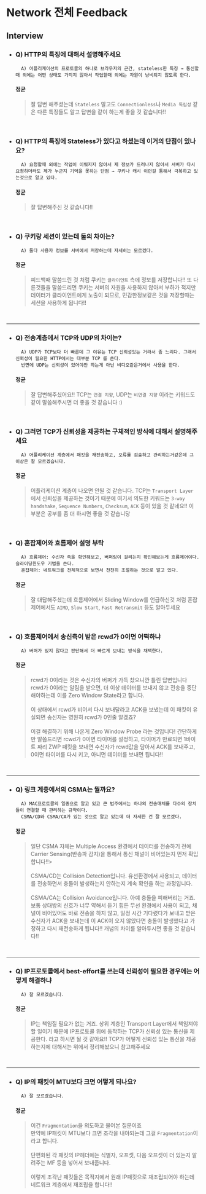 # Network 전체 Feedback

## Interview

- ### Q) HTTP의 특징에 대해서 설명해주세요

        A) 어플리케이션의 프로토콜의 하나로 브라우저의 근간, stateless한 특징 → 통신할때 외에는 어떤 상태도 가지지 않아서 작업할때 외에는 자원이 낭비되지 않도록 한다.

    #### 정균
  > 잘 답변 해주셨는데 `Stateless` 말고도 `Connectionless`나 `Media 독립성` 같은 다른 특징들도 알고 답변을 같이 하는게 좋을 것 같습니다!!
    
    <br>

- ### Q) HTTP의 특징에 Stateless가 있다고 하셨는데 이거의 단점이 있나요?

        A) 요청할때 외에는 작업이 이뤄지지 않아서 제 정보가 드러나지 않아서 서버가 다시 요청하더라도 제가 누군지 기억을 못하는 단점 → 쿠키나 캐시 이런걸 통해서 극복하고 있는것으로 알고 있다.

    #### 정균
  > 잘 답변해주신 것 같습니다!!
  
    <br>

- ### Q) 쿠키랑 세션이 있는데 둘의 차이는?

        A) 둘다 사용자 정보를 서버에서 저장하는데 자세히는 모르겠다.

    #### 정균
  > 피드백때 말씀드린 것 처럼 쿠키는 `클라이언트` 측에 정보를 저장합니다!! 또 다른것들을 말씀드리면 쿠키는 서버의 자원을 사용하지 않아서 부하가 적지만 데이터가 클라이언트에게 노출이 되므로, 민감한정보같은 것을 저장할때는 세션을 사용하게 됩니다!!

    <br>

---

- ### Q) 전송계층에서 TCP와 UDP의 차이는?

        A) UDP가 TCP보다 더 빠른데 그 이유는 TCP 신뢰성있는 거라서 좀 느리다. 그래서 신뢰성이 필요한 HTTP에서는 대부분 TCP 를 쓴다.
        반면에 UDP는 신뢰성이 있어야만 하는게 아닌 비디오같은거에서 사용을 한다.


    #### 정균
  > 잘 답변해주셨어요!! TCP는 `연결 지향`, UDP는 `비연결 지향` 이라는 키워드도 같이 말씀해주시면 더 좋을 것 같습니다 :)
    
    <br>

- ### Q) 그러면 TCP가 신뢰성을 제공하는 구체적인 방식에 대해서 설명해주세요

        A) 어플리케이션 계층에서 패킷을 재전송하고, 오류를 검출하고 관리하는거같은데 그 이상은 잘 모르겠습니다.

    #### 정균
  > 어플리케이션 계층이 나오면 안될 것 같습니다. TCP는 `Transport Layer` 에서 신뢰성을 제공하는 것이기 때문에 여기서 의도한 키워드는 `3-way handshake`, `Sequence Numbers`, `Checksum`, `ACK` 등이 있을 것 같네요!! 이 부분은 공부를 좀 더 하시면 좋을 것 같습니당

    <br>

- ### Q) 혼잡제어와 흐름제어 설명 부탁

        A) 흐름제어: 수신자 측을 확인해보고, 버퍼링이 걸리는지 확인해보는게 흐름제어이다. 슬라이딩윈도우 기법을 쓴다.
        혼잡제어: 네트워크를 전체적으로 보면서 천천히 조절하는 것으로 알고 있다.

    #### 정균
  > 잘 대답해주셨는데 흐름제어에서 Sliding Window를 언급하신것 처럼 혼잡제어에서도 `AIMD`, `Slow Start`, `Fast Retransmit` 등도 알아두세요

    <br>

- ### Q) 흐름제어에서 송신측이 받은 rcwd가 0이면 어떡하냐

        A) 버퍼가 있지 않다고 판단해서 더 빠르게 보내는 방식을 채택한다.

    #### 정균
  > rcwd가 0이라는 것은 수신자의 버퍼가 가득 찼으니깐 틀린 답변입니다 <br>rcwd가 0이라는 알림을 받으면, 더 이상 데이터를 보내지 않고 전송을 중단해야하는데 이를 Zero Window State라고 합니다.<br><br>이 상태에서 rcwd가 비어서 다시 보내달라고 ACK을 보냈는데 이 패킷이 유실되면 송신자는 영원히 rcwd가 0인줄 알겠죠? <br><br> 이걸 해결하기 위해 나온게 Zero Window Probe 라는 것입니다! 간단하게만 말씀드리면 rcwd가 0이면 타이머를 설정하고, 타이머가 만료되면 1바이트 짜리 ZWP 패킷을 보내면 수신자가 rcwd값을 담아서 ACK를 보내주고, 0이면 타이머를 다시 키고, 아니면 데이터를 보내면 됩니다!!
    <br>

---

- ### Q) 링크 계층에서의 CSMA는 뭘까요?

        A) MAC프로토콜의 일종으로 알고 있고 큰 범주에서는 하나의 전송매체를 다수의 장치들이 연결할 때 관리하는 규약이다.
        CSMA/CD와 CSMA/CA가 있는 것으로 알고 있는데 더 자세한 건 잘 모르겠다.

    #### 정균
  > 일단 CSMA 자체는 Multiple Access 환경에서 데이터를 전송하기 전에 Carrier Sensing(반송파 감지)을 통해서 통신 채널이 비어있는지 먼저 확입합니다!!><br><br>CSMA/CD는 Collision Detection입니다. 유선환경에서 사용되고, 데이터를 전송하면서 충돌이 발생하는지 안하는지 계속 확인을 하는 과정입니다. <br><br>CSMA/CA는 Collision Avoidance입니다. 아예 충돌을 피해버리는 거죠. 보통 상대방의 신호가 너무 약해서 듣기 힘든 무선 환경에서 사용이 되고, 채널이 비어있어도 바로 전송을 하지 않고, 일정 시간 기다렸다가 보내고 받은 수신자가 ACK을 보내는데 이 ACK이 오지 않았다면 충돌이 발생했다고 가정하고 다시 재전송하게 됩니다!! 개념의 차이를 알아두시면 좋을 것 같습니다!!
    <br>

---

- ### Q) IP프로토콜에서 best-effort를 쓰는데 신뢰성이 필요한 경우에는 어떻게 해결하냐

        A) 잘 모르겠습니다.

    #### 정균
  > IP는 책임질 필요가 없는 거죠. 상위 계층인 Transport Layer에서 책임져야할 일이기 때문에 IP프로토콜 위에 동작하는 TCP가 신뢰성 있는 통신을 제공한다. 라고 하시면 될 것 같아요!! TCP가 어떻게 신뢰성 있는 통신을 제공하는지에 대해서는 위에서 정리해놨으니 참고해주세요
    <br>

---

- ### Q) IP의 패킷이 MTU보다 크면 어떻게 되나요?

        A) 잘 모르겠습니다.

    #### 정균
  > 이건 `Fragmentation`을 의도하고 물어본 질문이죠<br>만약에 IP패킷이 MTU보다 크면 조각을 내야되는데 그걸 `Fragmentation`이라고 합니다.<br><br>단편화된 각 패킷의 IP헤더에는 식별자, 오프셋, 다음 오프셋이 더 있는지 알려주는 MF 등을 넣어서 보내줍니다.<br><br>이렇게 조각난 패킷들은 목적지에서 원래 IP패킷으로 재조립되어야 하는데 네트워크 계층에서 재조립을 합니다!! 
    <br>